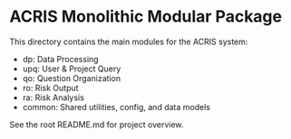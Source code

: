 # ACRIS Monolithic Modular Package

This directory contains the main modules for the ACRIS system:

- dp: Data Processing
- upq: User & Project Query
- qo: Question Organization
- ro: Risk Output
- ra: Risk Analysis
- common: Shared utilities, config, and data models

See the root README.md for project overview.
